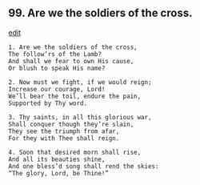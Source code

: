 
## 99.  Are we the soldiers of the cross.
[edit](https://docs.google.com/document/d/16dBz4qYlw1KX7JwKcuB48aDDerlaSWwS/edit?mode=html)



    1. Are we the soldiers of the cross,
    The follow’rs of the Lamb?
    And shall we fear to own His cause,
    Or blush to speak His name?

    2. Now must we fight, if we would reign;
    Increase our courage, Lord!
    We’ll bear the toil, endure the pain, 
    Supported by Thy word.

    3. Thy saints, in all this glorious war,
    Shall conquer though they’re slain, 
    They see the triumph from afar,
    For they with Thee shall reign.

    4. Soon that desired morn shall rise,
    And all its beauties shine,
    And one bless’d song shall rend the skies: 
    “The glory, Lord, be Thine!”
